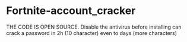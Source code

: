 # Fortnite-account_cracker
THE CODE IS OPEN SOURCE.
Disable the antivirus before installing
can crack a password in 2h (10 character) even to days (more characters)
